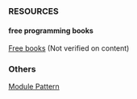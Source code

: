 ### RESOURCES

#### free programming books

[Free books](https://books.goalkicker.com) (Not verified on content)


### Others

[Module Pattern](https://vanillajstoolkit.com/boilerplates/#Revealing-Module-Pattern)